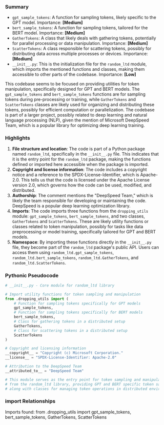 

### Summary



* `gpt_sample_tokens`: A function for sampling tokens, likely specific to the GPT model. Importance: **[Medium]**
* `bert_sample_tokens`: A function for sampling tokens, tailored for the BERT model. Importance: **[Medium]**
* `GatherTokens`: A class that likely deals with gathering tokens, potentially for parallel processing or data manipulation. Importance: **[Medium]**
* `ScatterTokens`: A class responsible for scattering tokens, possibly for distributing data across multiple processes or devices. Importance: **[Medium]**
* `__init__.py`: This is the initialization file for the `random_ltd` module, which imports the mentioned functions and classes, making them accessible to other parts of the codebase. Importance: **[Low]** 

This codebase seems to be focused on providing utilities for token manipulation, specifically designed for GPT and BERT models. The `gpt_sample_tokens` and `bert_sample_tokens` functions are for sampling tokens during pre-processing or training, while `GatherTokens` and `ScatterTokens` classes are likely used for organizing and distributing these tokens, possibly for efficient computation or parallelization. The codebase is part of a larger project, possibly related to deep learning and natural language processing (NLP), given the mention of Microsoft DeepSpeed Team, which is a popular library for optimizing deep learning training.

### Highlights



1. **File structure and location**: The code is part of a Python package named `random_ltd`, specifically in the `__init__.py` file. This indicates that it is the entry point for the `random_ltd` package, making the functions defined or imported here accessible when the package is imported.
2. **Copyright and license information**: The code includes a copyright notice and a reference to the SPDX-License-Identifier, which is Apache-2.0. This tells us that the code is licensed under the Apache License version 2.0, which governs how the code can be used, modified, and distributed.
3. **Authorship**: The comment mentions the "DeepSpeed Team," which is likely the team responsible for developing or maintaining the code. DeepSpeed is a popular deep learning optimization library.
4. **Imports**: The code imports three functions from the `dropping_utils` module: `gpt_sample_tokens`, `bert_sample_tokens`, and two classes, `GatherTokens` and `ScatterTokens`. These are likely utility functions or classes related to token manipulation, possibly for tasks like data preprocessing or model training, specifically tailored for GPT and BERT models.
5. **Namespace**: By importing these functions directly in the `__init__.py` file, they become part of the `random_ltd` package's public API. Users can access them using `random_ltd.gpt_sample_tokens`, `random_ltd.bert_sample_tokens`, `random_ltd.GatherTokens`, and `random_ltd.ScatterTokens`.

### Pythonic Pseudocode

```python
# __init__.py - Core module for random_ltd library

# Import utility functions for token sampling and manipulation
from .dropping_utils import (
    # Function for sampling tokens specifically for GPT models
    gpt_sample_tokens,
    # Function for sampling tokens specifically for BERT models
    bert_sample_tokens,
    # Class for gathering tokens in a distributed setup
    GatherTokens,
    # Class for scattering tokens in a distributed setup
    ScatterTokens
)

# Copyright and licensing information
__copyright__ = "Copyright (c) Microsoft Corporation."
__license__ = "SPDX-License-Identifier: Apache-2.0"

# Attribution to the DeepSpeed Team
__attributed_to__ = "DeepSpeed Team"

# This module serves as the entry point for token sampling and manipulation utilities
# from the random_ltd library, providing GPT and BERT specific token sampling methods
# along with classes for managing token operations in distributed environments.
```


### import Relationships

Imports found:
from .dropping_utils import gpt_sample_tokens, bert_sample_tokens, GatherTokens, ScatterTokens